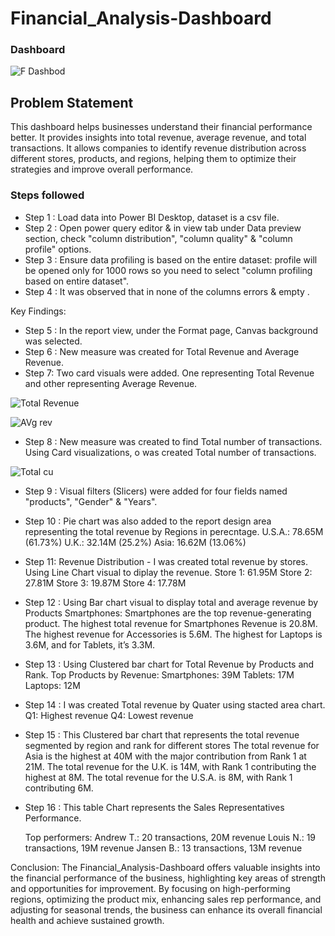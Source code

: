 
# Financial_Analysis-Dashboard

### Dashboard 
![F Dashbod](https://github.com/user-attachments/assets/25383080-d22b-4f2b-a800-e50142e03f4b)

## Problem Statement

This dashboard helps businesses understand their financial performance better. It provides insights into total revenue, average revenue, and total transactions. It allows companies to identify revenue distribution across different stores, products, and regions, helping them to optimize their strategies and improve overall performance.

### Steps followed 

- Step 1 : Load data into Power BI Desktop, dataset is a csv file.
- Step 2 : Open power query editor & in view tab under Data preview section, check "column distribution", "column quality" & "column profile" options.
- Step 3 : Ensure data profiling is based on the entire dataset: profile will be opened only for 1000 rows so you need to select "column profiling based on entire dataset".
- Step 4 : It was observed that in none of the columns errors & empty .

Key Findings:

- Step 5 : In the report view, under the Format page, Canvas background was selected.
- Step 6 : New measure was created for Total Revenue and Average Revenue. 
- Step 7: Two card visuals were added. One representing Total Revenue and other representing Average Revenue.
 
 ![Total Revenue](https://github.com/user-attachments/assets/2ed36df8-ad7c-4725-b333-71e6a90cb05c)

![AVg rev](https://github.com/user-attachments/assets/8c5657fc-c312-4897-9920-4da241fbbbc5)

- Step 8 : New measure was created to find Total number of transactions. Using Card visualizations, o was created Total number of transactions.

![Total cu](https://github.com/user-attachments/assets/cae3d1dc-c51e-436c-ac79-49370f2adfbd)

- Step 9 : Visual filters (Slicers) were added for four fields named "products", "Gender" & "Years".

- Step 10 : Pie chart was also added to the report design area representing the total revenue by Regions in perecntage. 
    U.S.A.: 78.65M (61.73%)
    U.K.: 32.14M (25.2%)
    Asia: 16.62M (13.06%)

- Step 11: Revenue Distribution - I was created total revenue by stores. Using Line Chart visual to diplay the revenue.
    Store 1: 61.95M
    Store 2: 27.81M
    Store 3: 19.87M
    Store 4: 17.78M

- Step 12 : Using Bar chart visual to display total and average revenue by Products
    Smartphones: Smartphones are the top revenue-generating product.
    The highest total revenue for Smartphones Revenue is 20.8M.
    The highest revenue for Accessories is 5.6M.
    The highest for Laptops is 3.6M, and for Tablets, it’s 3.3M.

- Step 13 : Using Clustered bar chart for Total Revenue by Products and Rank.
    Top Products by Revenue:
      Smartphones: 39M
      Tablets: 17M
      Laptops: 12M

- Step 14 : I was created Total revenue by Quater using stacted area chart.
    Q1: Highest revenue
    Q4: Lowest revenue
        
- Step 15 : This Clustered bar chart that represents the total revenue segmented by region and rank for different stores
    The total revenue for Asia is the highest at 40M with the major contribution from Rank 1 at 21M.
    The total revenue for the U.K. is 14M, with Rank 1 contributing the highest at 8M.
    The total revenue for the U.S.A. is 8M, with Rank 1 contributing 6M.

- Step 16 : This table Chart represents the Sales Representatives Performance.

    Top performers:
      Andrew T.: 20 transactions, 20M revenue
      Louis N.: 19 transactions, 19M revenue
      Jansen B.: 13 transactions, 13M revenue

Conclusion:
The Financial_Analysis-Dashboard offers valuable insights into the financial performance of the business, highlighting key areas of strength and opportunities for improvement. By focusing on high-performing regions, optimizing the product mix, enhancing sales rep performance, and adjusting for seasonal trends, the business can enhance its overall financial health and achieve sustained growth.
